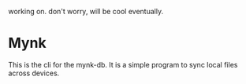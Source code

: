working on. don't worry, will be cool eventually.

# Mynk

This is the cli for the mynk-db. It is a simple program to sync local files across devices.
